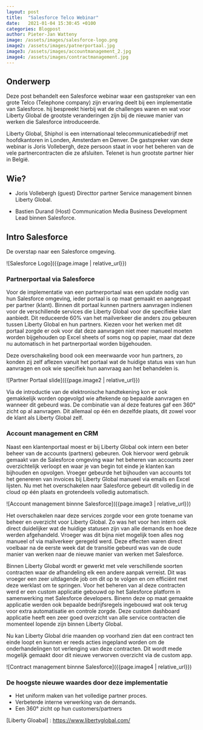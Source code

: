 ```yaml
---
layout: post
title:  "Salesforce Telco Webinar"
date:   2021-01-04 15:30:45 +0100
categories: Blogpost
author: Pieter-Jan Watteny
image: /assets/images/salesforce-logo.png
image2: /assets/images/patnerportaal.jpg
image3: /assets/images/accountmanagement_2.jpg
image4: /assets/images/contractmanagement.jpg
---
```

## Onderwerp 

Deze post behandelt een Salesforce webinar waar een gastspreker van een grote Telco (Telephone company) zijn ervaring deelt bij een implementatie van Salesforce. hij bespreekt hierbij wat de challenges waren en wat voor Liberty Global de grootste veranderingen zijn bij de nieuwe manier van werken die Salesforce introduceerde.

Liberty Global, Shiphol is een internationaal telecommunicatiebedrijf met hoofdkantoren in Londen, Amsterdam en Denver. 
De gastspreker van deze webinar is Joris Vollebergh, deze persoon staat in voor het beheren van de vele partnercontracten die ze afsluiten. Telenet is hun grootste partner hier in België.

## Wie? 
- Joris Vollebergh (guest) Directtor partner Service management binnen Liberty Global.

- Bastien Durand (Host) Communication Media Business Development Lead binnen Salesforce.

## Intro Salesforce

De overstap naar een Salesforce omgeving.

![Salesforce Logo]({{page.image | relative_url}})

### Partnerportaal via Salesforce

Voor de implementatie van een partnerportaal was een update nodig van hun Salesforce omgeving, ieder portaal is op maat gemaakt en aangepast per partner (klant).
Binnen dit portaal kunnen partners aanvragen indienen voor de verschillende services die Liberty Global voor die specifieke klant aanbiedt. Dit reduceerde 60% van het mailverkeer die anders zou gebeuren tussen Liberty Global en hun partners. Kiezen voor het werken met dit portaal zorgde er ook voor dat deze aanvragen niet meer manueel moeten worden bijgehouden op Excel sheets of soms nog op papier, maar dat deze nu automatisch in het partnerportaal worden bijgehouden.

Deze overschakeling bood ook een meerwaarde voor hun partners, zo konden zij zelf aflezen vanuit het portaal wat de huidige status was van hun aanvragen en ook wie specifiek hun aanvraag aan het behandelen is.

![Partner Portaal slide]({{page.image2 | relative_url}})

Via de introductie van de elektronische handtekening kon er ook gemakkelijk worden opgevolgd wie aftekende op bepaalde aanvragen en wanneer dit gebeurd was. De combinatie van al deze features gaf een 360° zicht op al aanvragen. Dit allemaal op één en dezelfde plaats, dit zowel voor de klant als Liberty Global zelf.
### Account management en CRM

Naast een klantenportaal moest er bij Liberty Global ook intern een beter beheer van de accounts (partners) gebeuren. Ook hiervoor werd gebruik gemaakt van de Salesforce omgeving waar het beheren van accounts zeer overzichtelijk verloopt en waar je van begin tot einde je klanten kan bijhouden en opvolgen. Vroeger gebeurde het bijhouden van accounts tot het genereren van invoices bij Liberty Global manueel via emails en Excel lijsten. Nu met het overschakelen naar Salesforce gebeurt dit volledig in de cloud op één plaats en grotendeels volledig automatisch.

![Account management binnne Salesforce]({{page.image3 | relative_url}})

Het overschakelen naar deze services zorgde voor een grote toename van beheer en overzicht voor Liberty Global. Zo was het voor hen intern ook direct duidelijker wat de huidige statusen zijn van alle demands en hoe deze werden afgehandeld. Vroeger was dit bijna niet mogelijk toen alles nog manueel of via mailverkeer geregeld werd. Deze effecten waren direct voelbaar na de eerste week dat de transitie gebeurd was van de oude manier van werken naar de nieuwe manier van werken met Salesforce.

Binnen Liberty Global wordt er gewerkt met vele verschillende soorten contracten waar de afhandeling elk een andere aanpak verreist. Dit was vroeger een zeer uitdagende job om dit op te volgen en om efficiënt met deze werklast om te springen. Voor het beheren van al deze contracten werd er een custom applicatie gebouwd op het Salesforce platform in samenwerking met Salesforce developers. Binenn deze op maat gemaakte applicatie werden ook bepaalde bedrijfsregels ingebouwd wat ook terug voor extra automatisatie en controle zorgde. Deze custom dashboard applicatie heeft een zeer goed overzicht van alle service contracten die momenteel lopende zijn binnen Liberty Global.

Nu kan Liberty Global drie maanden op voorhand zien dat een contract ten einde loopt en kunnen er reeds acties ingepland worden om de onderhandelingen tot verlenging van deze contracten. Dit wordt mede mogelijk gemaakt door dit nieuwe verworven overzicht via de custom app.

![Contract management binnne Salesforce]({{page.image4 | relative_url}})

### De hoogste nieuwe waardes door deze implementatie 

- Het uniform maken van het volledige partner proces.
- Verbeterde interne verwerking van de demands.
- Een 360° zicht op hun customers/partners


[Salesforce]: https://www.salesforce.com/
[Liberty Gloabal] : https://www.libertyglobal.com/